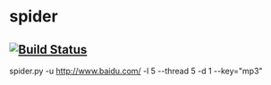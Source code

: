 spider
======
[![Build Status](https://travis-ci.org/0x55aa/spider.png?branch=master)](https://travis-ci.org/0x55aa/spider)
----

spider.py -u http://www.baidu.com/ -l 5 --thread 5 -d 1 --key="mp3"

